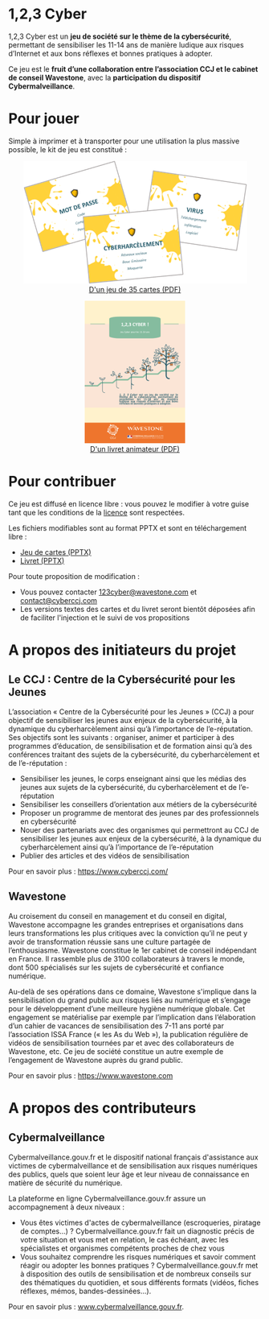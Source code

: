 # 1,2,3 Cyber

1,2,3 Cyber est un __jeu de société sur le thème de la cybersécurité__, permettant de sensibiliser les 11-14 ans de manière ludique aux risques d’Internet et aux bons réflexes et bonnes pratiques à adopter.

Ce jeu est le __fruit d’une collaboration entre l’association CCJ et le cabinet de conseil Wavestone__, avec la __participation du dispositif Cybermalveillance__.

# Pour jouer

Simple à imprimer et à transporter pour une utilisation la plus massive possible, le kit de jeu est constitué :
<p align="center">
  <a href="https://github.com/wavestone-cdt/1-2-3-Cyber/raw/master/1%2C2%2C3%20Cyber%20-%20Jeu%20de%20cartes.pdf"><img src="images/JeuDeCartes.png"></a>
  <br>
  <a href="https://github.com/wavestone-cdt/1-2-3-Cyber/raw/master/1%2C2%2C3%20Cyber%20-%20Jeu%20de%20cartes.pdf">D'un jeu de 35 cartes (PDF)</a>
</p>

<p align="center">
  <a href="https://github.com/wavestone-cdt/1-2-3-Cyber/raw/master/1%2C2%2C3%20Cyber%20-%20Livret%20animateur.pdf"><img width="200" src="images/LivretAnimateur.png"></a>
  <br>
  <a href="https://github.com/wavestone-cdt/1-2-3-Cyber/raw/master/1%2C2%2C3%20Cyber%20-%20Livret%20animateur.pdf">D'un livret animateur (PDF)</a>
</p>


# Pour contribuer

Ce jeu est diffusé en licence libre : vous pouvez le modifier à votre guise tant que les conditions de la [licence](LICENSE) sont respectées.

Les fichiers modifiables sont au format PPTX et sont en téléchargement libre :
- [Jeu de cartes (PPTX)](sources/1%2C2%2C3%20Cyber%20-%20Jeu%20de%20cartes.pptx)
- [Livret (PPTX)](sources/1%2C2%2C3%20Cyber%20-%20Livret%20animateur.pptx)

Pour toute proposition de modification :
- Vous pouvez contacter 123cyber@wavestone.com et contact@cyberccj.com
- Les versions textes des cartes et du livret seront bientôt déposées afin de faciliter l'injection et le suivi de vos propositions


# A propos des initiateurs du projet

## Le CCJ : Centre de la Cybersécurité pour les Jeunes
L’association « Centre de la Cybersécurité pour les Jeunes » (CCJ) a pour objectif de sensibiliser les jeunes aux enjeux de la cybersécurité, à la dynamique du cyberharcèlement ainsi qu’à l’importance de l’e-réputation. Ses objectifs sont les suivants : organiser, animer et participer à des programmes d’éducation, de sensibilisation et de formation ainsi qu’à des conférences traitant des sujets de la cybersécurité, du cyberharcèlement et de l’e-réputation :
- Sensibiliser les jeunes, le corps enseignant ainsi que les médias des jeunes aux sujets de la cybersécurité, du cyberharcèlement et de l’e-réputation 
- Sensibiliser les conseillers d’orientation aux métiers de la cybersécurité 
- Proposer un programme de mentorat des jeunes par des professionnels en cybersécurité 
- Nouer des partenariats avec des organismes qui permettront au CCJ de sensibiliser les jeunes aux enjeux de la cybersécurité, à la dynamique du cyberharcèlement ainsi qu’à l’importance de l’e-réputation 
- Publier des articles et des vidéos de sensibilisation

Pour en savoir plus : https://www.cyberccj.com/

## Wavestone
Au croisement du conseil en management et du conseil en digital, Wavestone accompagne les grandes entreprises et organisations dans leurs transformations les plus critiques avec la conviction qu’il ne peut y avoir de transformation réussie sans une culture partagée de l’enthousiasme.
Wavestone constitue le 1er cabinet de conseil indépendant en France. Il rassemble plus de 3100 collaborateurs à travers le monde, dont 500 spécialisés sur les sujets de cybersécurité et confiance numérique.

Au-delà de ses opérations dans ce domaine, Wavestone s'implique dans la sensibilisation du grand public aux risques liés au numérique et s’engage pour le développement d’une meilleure hygiène numérique globale. Cet engagement se matérialise par exemple par l’implication dans l’élaboration d’un cahier de vacances de sensibilisation des 7-11 ans porté par l’association ISSA France (« les As du Web »), la publication régulière de vidéos de sensibilisation tournées par et avec des collaborateurs de Wavestone, etc.
Ce jeu de société constitue un autre exemple de l’engagement de Wavestone auprès du grand public.

Pour en savoir plus : https://www.wavestone.com

# A propos des contributeurs

## Cybermalveillance
Cybermalveillance.gouv.fr et le dispositif national français d'assistance aux victimes de cybermalveillance et de sensibilisation aux risques numériques des publics, quels que soient leur âge et leur niveau de connaissance en matière de sécurité du numérique.

La plateforme en ligne Cybermalveillance.gouv.fr assure un accompagnement à deux niveaux :
- Vous êtes victimes d'actes de cybermalveillance (escroqueries, piratage de comptes...) ? Cybermalveillance.gouv.fr fait un diagnostic précis de votre situation et vous met en relation, le cas échéant, avec les spécialistes et organismes compétents proches de chez vous 
- Vous souhaitez comprendre les risques numériques et savoir comment réagir ou adopter les bonnes pratiques ? Cybermalveillance.gouv.fr met à disposition des outils de sensibilisation et de nombreux conseils sur des thématiques du quotidien, et sous différents formats (vidéos, fiches réflexes, mémos, bandes-dessinées...).

Pour en savoir plus : www.cybermalveillance.gouv.fr.
